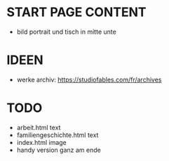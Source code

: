 # START PAGE CONTENT

- bild portrait und tisch in mitte unte

# IDEEN

- werke archiv: https://studiofables.com/fr/archives

# TODO

- arbeit.html text
- familiengeschichte.html text
- index.html image
- handy version ganz am ende
